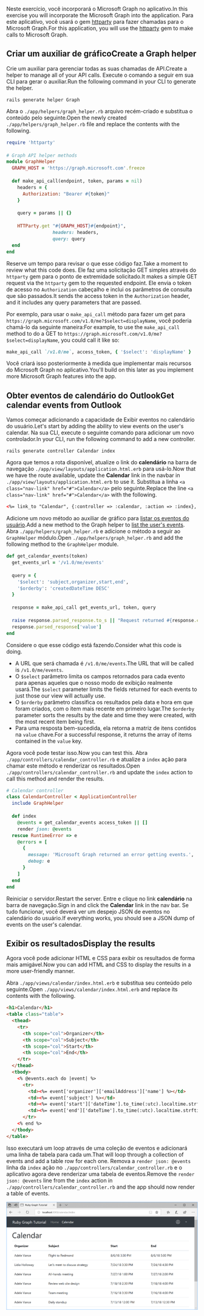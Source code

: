 <!-- markdownlint-disable MD002 MD041 -->

<span data-ttu-id="e302b-101">Neste exercício, você incorporará o Microsoft Graph no aplicativo.</span><span class="sxs-lookup"><span data-stu-id="e302b-101">In this exercise you will incorporate the Microsoft Graph into the application.</span></span> <span data-ttu-id="e302b-102">Para este aplicativo, você usará o gem [httparty](https://github.com/jnunemaker/httparty) para fazer chamadas para o Microsoft Graph.</span><span class="sxs-lookup"><span data-stu-id="e302b-102">For this application, you will use the [httparty](https://github.com/jnunemaker/httparty) gem to make calls to Microsoft Graph.</span></span>

## <a name="create-a-graph-helper"></a><span data-ttu-id="e302b-103">Criar um auxiliar de gráfico</span><span class="sxs-lookup"><span data-stu-id="e302b-103">Create a Graph helper</span></span>

<span data-ttu-id="e302b-104">Crie um auxiliar para gerenciar todas as suas chamadas de API.</span><span class="sxs-lookup"><span data-stu-id="e302b-104">Create a helper to manage all of your API calls.</span></span> <span data-ttu-id="e302b-105">Execute o comando a seguir em sua CLI para gerar o auxiliar.</span><span class="sxs-lookup"><span data-stu-id="e302b-105">Run the following command in your CLI to generate the helper.</span></span>

```Shell
rails generate helper Graph
```

<span data-ttu-id="e302b-106">Abra o `./app/helpers/graph_helper.rb` arquivo recém-criado e substitua o conteúdo pelo seguinte.</span><span class="sxs-lookup"><span data-stu-id="e302b-106">Open the newly created `./app/helpers/graph_helper.rb` file and replace the contents with the following.</span></span>

```ruby
require 'httparty'

# Graph API helper methods
module GraphHelper
  GRAPH_HOST = 'https://graph.microsoft.com'.freeze

  def make_api_call(endpoint, token, params = nil)
    headers = {
      Authorization: "Bearer #{token}"
    }

    query = params || {}

    HTTParty.get "#{GRAPH_HOST}#{endpoint}",
                 headers: headers,
                 query: query
  end
end
```

<span data-ttu-id="e302b-107">Reserve um tempo para revisar o que esse código faz.</span><span class="sxs-lookup"><span data-stu-id="e302b-107">Take a moment to review what this code does.</span></span> <span data-ttu-id="e302b-108">Ele faz uma solicitação GET simples através do `httparty` gem para o ponto de extremidade solicitado.</span><span class="sxs-lookup"><span data-stu-id="e302b-108">It makes a simple GET request via the `httparty` gem to the requested endpoint.</span></span> <span data-ttu-id="e302b-109">Ele envia o token de acesso no `Authorization` cabeçalho e inclui os parâmetros de consulta que são passados.</span><span class="sxs-lookup"><span data-stu-id="e302b-109">It sends the access token in the `Authorization` header, and it includes any query parameters that are passed.</span></span>

<span data-ttu-id="e302b-110">Por exemplo, para usar o `make_api_call` método para fazer um get para `https://graph.microsoft.com/v1.0/me?$select=displayName`, você poderia chamá-lo da seguinte maneira:</span><span class="sxs-lookup"><span data-stu-id="e302b-110">For example, to use the `make_api_call` method to do a GET to `https://graph.microsoft.com/v1.0/me?$select=displayName`, you could call it like so:</span></span>

```ruby
make_api_call `/v1.0/me`, access_token, { '$select': 'displayName' }
```

<span data-ttu-id="e302b-111">Você criará isso posteriormente à medida que implementar mais recursos do Microsoft Graph no aplicativo.</span><span class="sxs-lookup"><span data-stu-id="e302b-111">You'll build on this later as you implement more Microsoft Graph features into the app.</span></span>

## <a name="get-calendar-events-from-outlook"></a><span data-ttu-id="e302b-112">Obter eventos de calendário do Outlook</span><span class="sxs-lookup"><span data-stu-id="e302b-112">Get calendar events from Outlook</span></span>

<span data-ttu-id="e302b-113">Vamos começar adicionando a capacidade de Exibir eventos no calendário do usuário.</span><span class="sxs-lookup"><span data-stu-id="e302b-113">Let's start by adding the ability to view events on the user's calendar.</span></span> <span data-ttu-id="e302b-114">Na sua CLI, execute o seguinte comando para adicionar um novo controlador.</span><span class="sxs-lookup"><span data-stu-id="e302b-114">In your CLI, run the following command to add a new controller.</span></span>

```Shell
rails generate controller Calendar index
```

<span data-ttu-id="e302b-115">Agora que temos a rota disponível, atualize o link do **calendário** na barra de navegação `./app/view/layouts/application.html.erb` para usá-lo.</span><span class="sxs-lookup"><span data-stu-id="e302b-115">Now that we have the route available, update the **Calendar** link in the navbar in `./app/view/layouts/application.html.erb` to use it.</span></span> <span data-ttu-id="e302b-116">Substitua a linha `<a class="nav-link" href="#">Calendar</a>` pelo seguinte.</span><span class="sxs-lookup"><span data-stu-id="e302b-116">Replace the line `<a class="nav-link" href="#">Calendar</a>` with the following.</span></span>

```html
<%= link_to "Calendar", {:controller => :calendar, :action => :index}, class: "nav-link#{' active' if controller.controller_name == 'calendar'}" %>
```

<span data-ttu-id="e302b-117">Adicione um novo método ao auxiliar de gráfico para [listar os eventos do usuário](https://developer.microsoft.com/en-us/graph/docs/api-reference/v1.0/api/user_list_events).</span><span class="sxs-lookup"><span data-stu-id="e302b-117">Add a new method to the Graph helper to [list the user's events](https://developer.microsoft.com/en-us/graph/docs/api-reference/v1.0/api/user_list_events).</span></span> <span data-ttu-id="e302b-118">Abra `./app/helpers/graph_helper.rb` e adicione o método a seguir ao `GraphHelper` módulo.</span><span class="sxs-lookup"><span data-stu-id="e302b-118">Open `./app/helpers/graph_helper.rb` and add the following method to the `GraphHelper` module.</span></span>

```ruby
def get_calendar_events(token)
  get_events_url = '/v1.0/me/events'

  query = {
    '$select': 'subject,organizer,start,end',
    '$orderby': 'createdDateTime DESC'
  }

  response = make_api_call get_events_url, token, query

  raise response.parsed_response.to_s || "Request returned #{response.code}" unless response.code == 200
  response.parsed_response['value']
end
```

<span data-ttu-id="e302b-119">Considere o que esse código está fazendo.</span><span class="sxs-lookup"><span data-stu-id="e302b-119">Consider what this code is doing.</span></span>

- <span data-ttu-id="e302b-120">A URL que será chamada é `/v1.0/me/events`.</span><span class="sxs-lookup"><span data-stu-id="e302b-120">The URL that will be called is `/v1.0/me/events`.</span></span>
- <span data-ttu-id="e302b-121">O `$select` parâmetro limita os campos retornados para cada evento para apenas aqueles que o nosso modo de exibição realmente usará.</span><span class="sxs-lookup"><span data-stu-id="e302b-121">The `$select` parameter limits the fields returned for each events to just those our view will actually use.</span></span>
- <span data-ttu-id="e302b-122">O `$orderby` parâmetro classifica os resultados pela data e hora em que foram criados, com o item mais recente em primeiro lugar.</span><span class="sxs-lookup"><span data-stu-id="e302b-122">The `$orderby` parameter sorts the results by the date and time they were created, with the most recent item being first.</span></span>
- <span data-ttu-id="e302b-123">Para uma resposta bem-sucedida, ela retorna a matriz de itens contidos na `value` chave.</span><span class="sxs-lookup"><span data-stu-id="e302b-123">For a successful response, it returns the array of items contained in the `value` key.</span></span>

<span data-ttu-id="e302b-124">Agora você pode testar isso.</span><span class="sxs-lookup"><span data-stu-id="e302b-124">Now you can test this.</span></span> <span data-ttu-id="e302b-125">Abra `./app/controllers/calendar_controller.rb` e atualize a `index` ação para chamar este método e renderizar os resultados.</span><span class="sxs-lookup"><span data-stu-id="e302b-125">Open `./app/controllers/calendar_controller.rb` and update the `index` action to call this method and render the results.</span></span>

```ruby
# Calendar controller
class CalendarController < ApplicationController
  include GraphHelper

  def index
    @events = get_calendar_events access_token || []
    render json: @events
  rescue RuntimeError => e
    @errors = [
      {
        message: 'Microsoft Graph returned an error getting events.',
        debug: e
      }
    ]
  end
end
```

<span data-ttu-id="e302b-126">Reiniciar o servidor.</span><span class="sxs-lookup"><span data-stu-id="e302b-126">Restart the server.</span></span> <span data-ttu-id="e302b-127">Entre e clique no link **calendário** na barra de navegação.</span><span class="sxs-lookup"><span data-stu-id="e302b-127">Sign in and click the **Calendar** link in the nav bar.</span></span> <span data-ttu-id="e302b-128">Se tudo funcionar, você deverá ver um despejo JSON de eventos no calendário do usuário.</span><span class="sxs-lookup"><span data-stu-id="e302b-128">If everything works, you should see a JSON dump of events on the user's calendar.</span></span>

## <a name="display-the-results"></a><span data-ttu-id="e302b-129">Exibir os resultados</span><span class="sxs-lookup"><span data-stu-id="e302b-129">Display the results</span></span>

<span data-ttu-id="e302b-130">Agora você pode adicionar HTML e CSS para exibir os resultados de forma mais amigável.</span><span class="sxs-lookup"><span data-stu-id="e302b-130">Now you can add HTML and CSS to display the results in a more user-friendly manner.</span></span>

<span data-ttu-id="e302b-131">Abra `./app/views/calendar/index.html.erb` e substitua seu conteúdo pelo seguinte.</span><span class="sxs-lookup"><span data-stu-id="e302b-131">Open `./app/views/calendar/index.html.erb` and replace its contents with the following.</span></span>

```html
<h1>Calendar</h1>
<table class="table">
  <thead>
    <tr>
      <th scope="col">Organizer</th>
      <th scope="col">Subject</th>
      <th scope="col">Start</th>
      <th scope="col">End</th>
    </tr>
  </thead>
  <tbody>
    <% @events.each do |event| %>
      <tr>
        <td><%= event['organizer']['emailAddress']['name'] %></td>
        <td><%= event['subject'] %></td>
        <td><%= event['start']['dateTime'].to_time(:utc).localtime.strftime('%-m/%-d/%y %l:%M %p') %></td>
        <td><%= event['end']['dateTime'].to_time(:utc).localtime.strftime('%-m/%-d/%y %l:%M %p') %></td>
      </tr>
    <% end %>
  </tbody>
</table>
```

<span data-ttu-id="e302b-132">Isso executará um loop através de uma coleção de eventos e adicionará uma linha de tabela para cada um.</span><span class="sxs-lookup"><span data-stu-id="e302b-132">That will loop through a collection of events and add a table row for each one.</span></span> <span data-ttu-id="e302b-133">Remova a `render json: @events` linha da `index` ação no `./app/controllers/calendar_controller.rb` e o aplicativo agora deve renderizar uma tabela de eventos.</span><span class="sxs-lookup"><span data-stu-id="e302b-133">Remove the `render json: @events` line from the `index` action in `./app/controllers/calendar_controller.rb` and the app should now render a table of events.</span></span>

![Uma captura de tela da tabela de eventos](./images/add-msgraph-01.png)